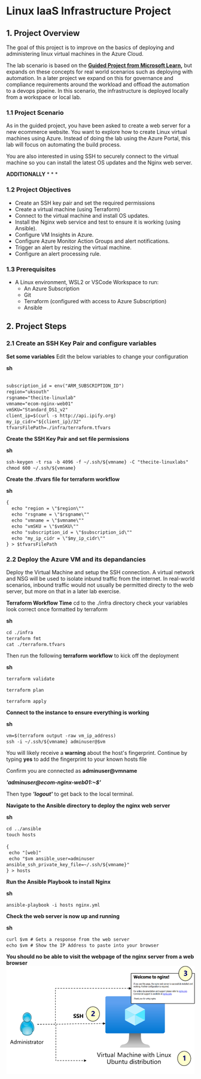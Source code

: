 # Linux IaaS Infrastructure Project

## 1. Project Overview
The goal of this project is to improve on the basics of deploying and administering linux virtual machines in the Azure Cloud.

The lab scenario is based on the **[Guided Project from Microsoft Learn](https://learn.microsoft.com/en-gb/training/modules/guided-project-deploy-administer-linux-virtual-machines-azure/),** but expands on these concepts for real world scenarios such as deploying with automation. In a later project we expand on this for governance and compliance requirements around the workload and offload the automation to a devops pipeine. In this scenario, the infrastructure is deployed locally from a workspace or local lab.

### 1.1 Project Scenario
As in the guided project, you have been asked to create a web server for a new ecommerce website. You want to explore how to create Linux virtual machines using Azure. Instead of doing the lab using the Azure Portal, this lab will focus on automating the build process.

You are also interested in using SSH to securely connect to the virtual machine so you can install the latest OS updates and the Nginx web server.

**ADDITIONALLY** 
* 
* 
* 

### 1.2 Project Objectives
- Create an SSH key pair and set the required permissions
- Create a virtual machine (using Terraform)
- Connect to the virtual machine and install OS updates.
- Install the Nginx web service and test to ensure it is working (using Ansible).
- Configure VM Insights in Azure.
- Configure Azure Monitor Action Groups and alert notifications.
- Trigger an alert by resizing the virtual machine.
- Configure an alert processing rule.

### 1.3 Prerequisites
- A Linux environment, WSL2 or VSCode Workspace to run:     
  - An Azure Subscription
  - Git
  - Terraform (configured with access to Azure Subscription)
  - Ansible

## 2. Project Steps
### 2.1 Create an SSH Key Pair and configure variables



**Set some variables**
Edit the below variables to change your configuration

**sh**

```

subscription_id = env("ARM_SUBSCRIPTION_ID")
region="uksouth"
rsgname="thecite-linuxlab"
vmname="ecom-nginx-web01"
vmSKU="Standard_DS1_v2"
client_ip=$(curl -s http://api.ipify.org)
my_ip_cidr="${client_ip}/32"
tfvarsFilePath=./infra/terraform.tfvars
```
**Create the SSH Key Pair and set file permissions**

**sh**
```
ssh-keygen -t rsa -b 4096 -f ~/.ssh/${vmname} -C "thecite-linuxlabs"
chmod 600 ~/.ssh/${vmname}

```
**Create the .tfvars file for terraform workflow**

**sh**
```
{
  echo "region = \"$region\""
  echo "rsgname = \"$rsgname\""
  echo "vmname = \"$vmname\""
  echo "vmSKU = \"$vmSKU\""
  echo "subscription_id = \"$subscription_id\""
  echo "my_ip_cidr = \"$my_ip_cidr\""
} > $tfvarsFilePath

```

### 2.2 Deploy the Azure VM and its depandancies
Deploy the Virtual Machine and setup the SSH connection. A virtual network and NSG will be used to isolate inbund traffic from the internet. In real-world scenarios, inbound traffic would not usually be permitted directy to the web server, but more on that in a later lab exercise.

**Terraform Workflow Time**
cd to the  ./infra directory check your variables look correct once formatted by terraform

**sh**
```
cd ./infra
terraform fmt
cat ./terraform.tfvars
```

Then run the following **terraform workflow** to kick off the deployment

**sh**

```
terraform validate
```
```
terraform plan
```
```
terraform apply
```


**Connect to the instance to ensure everything is working**

**sh**
```
vm=$(terraform output -raw vm_ip_address)
ssh -i ~/.ssh/${vmname} adminuser@$vm
```
You will likely receive a **warning** about the host's fingerprint. Continue by typing **yes** to add the fingerprint to your known hosts file

Confirm you are connected as **adminuser@vmname** 

**_'adminuser@ecom-nginx-web01:~$'_**

Then type **_'logout'_** to get back to the local terminal.

**Navigate to the Ansible directory to deploy the nginx web server**

**sh**
```
cd ../ansible
touch hosts

{
 echo "[web]"
 echo "$vm ansible_user=adminuser ansible_ssh_private_key_file=~/.ssh/${vmname}"
} > hosts

```
**Run the Ansible Playbook to install Nginx**

**sh**
```
ansible-playbook -i hosts nginx.yml

```

**Check the web server is now up and running**

**sh**
```
curl $vm # Gets a response from the web server
echo $vm # Show the IP Address to paste into your browser
```

**You should no be able to visit the webpage of the nginx server from a web browser**
![VM](./images/lab01.png)